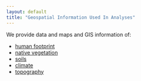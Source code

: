```yaml
---
layout: default
title: "Geospatial Information Used In Analyses"
---
```


We provide data and maps and GIS information of:

* <a href="{{ site.baseurl }}/pages/geospatial/footprint.html">human footprint</a>
* <a href="{{ site.baseurl }}/pages/geospatial/vegetation.html">native vegetation</a>
* <a href="{{ site.baseurl }}/pages/geospatial/soil.html">soils</a>
* <a href="{{ site.baseurl }}/pages/geospatial/climate.html">climate</a>
* <a href="{{ site.baseurl }}/pages/geospatial/topography.html">topography</a>
